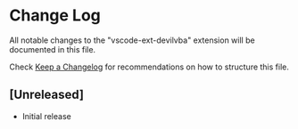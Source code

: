 # Change Log

All notable changes to the "vscode-ext-devilvba" extension will be documented in this file.

Check [Keep a Changelog](http://keepachangelog.com/) for recommendations on how to structure this file.

## [Unreleased]

- Initial release